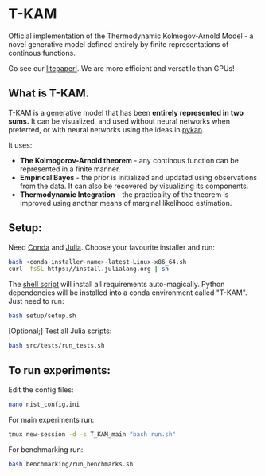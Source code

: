 # T-KAM
Official implementation of the Thermodynamic Kolmogov-Arnold Model - a novel generative model defined entirely by finite representations of continous functions.

Go see our [litepaper!](https://exalaboratories.com/litepaper). We are more efficient and versatile than GPUs!

## What is T-KAM.

T-KAM is a generative model that has been **entirely represented in two sums.** It can be visualized, and used without neural networks when preferred, or with neural networks using the ideas in [pykan](https://github.com/KindXiaoming/pykan). 

It uses:

- **The Kolmogorov-Arnold theorem** - any continous function can be represented in a finite manner.
- **Empirical Bayes** - the prior is initialized and updated using observations from the data. It can also be recovered by visualizing its components.
- **Thermodynamic Integration** - the practicality of the theorem is improved using another means of marginal likelihood estimation.

## Setup:

Need [Conda](https://docs.conda.io/projects/conda/en/latest/user-guide/install/index.html) and [Julia](https://github.com/JuliaLang/juliaup). Choose your favourite installer and run: 

```bash
bash <conda-installer-name>-latest-Linux-x86_64.sh
curl -fsSL https://install.julialang.org | sh
```

The [shell script](setup/setup.sh) will install all requirements auto-magically. Python dependencies will be installed into a conda environment called "T-KAM". Just need to run:

```bash
bash setup/setup.sh
```

[Optional;] Test all Julia scripts:

```bash
bash src/tests/run_tests.sh
```

## To run experiments:

Edit the config files:

```bash
nano nist_config.ini
```

For main experiments run:

```bash
tmux new-session -d -s T_KAM_main "bash run.sh"
```

For benchmarking run:

```bash
bash benchmarking/run_benchmarks.sh
```




